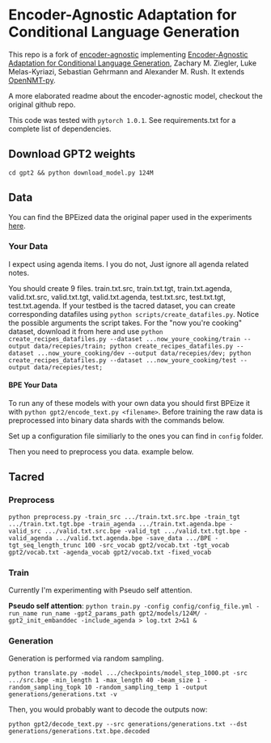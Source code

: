 # Encoder-Agnostic Adaptation for Conditional Language Generation

This repo is a fork of [encoder-agnostic](https://github.com/harvardnlp/encoder-agnostic-adaptation) implementing [Encoder-Agnostic Adaptation for Conditional Language Generation](https://arxiv.org/abs/1908.06938), Zachary M. Ziegler, Luke Melas-Kyriazi, Sebastian Gehrmann and Alexander M. Rush. It extends [OpenNMT-py](https://github.com/OpenNMT/OpenNMT-py).

A more elaborated readme about the encoder-agnostic model, checkout the original github repo.

This code was tested with `pytorch 1.0.1`. See requirements.txt for a complete list of dependencies.

## Download GPT2 weights

`cd gpt2 && python download_model.py 124M`

## Data

You can find the BPEized data the original paper used in the experiments [here](https://drive.google.com/file/d/1Z6AdOr2MtWlN7sYRTMibzAcghBjSBzZK/view?usp=sharing). 

### Your Data
I expect using agenda items. I you do not, Just ignore all agenda related notes.

You should create 9 files. train.txt.src, train.txt.tgt, train.txt.agenda, valid.txt.src, valid.txt.tgt, valid.txt.agenda, test.txt.src, test.txt.tgt, test.txt.agenda.
If your testbed is the tacred dataset, you can create corresponding datafiles using `python scripts/create_datafiles.py`. Notice the possible arguments the script takes.
For the "now you're cooking" dataset, download it from here and use `python create_recipes_datafiles.py --dataset ...now_youre_cooking/train --output data/recepies/train; python create_recipes_datafiles.py --dataset ...now_youre_cooking/dev --output data/recepies/dev; python create_recipes_datafiles.py --dataset ...now_youre_cooking/test --output data/recepies/test; `

#### BPE Your Data

To run any of these models with your own data you should first BPEize it with `python gpt2/encode_text.py <filename>`. Before training the raw data is preprocessed into binary data shards with the commands below.

Set up a configuration file similiarly to the ones you can find in `config` folder.

Then you need to preprocess you data. example below.

## Tacred

### Preprocess

`python preprocess.py -train_src .../train.txt.src.bpe -train_tgt .../train.txt.tgt.bpe -train_agenda .../train.txt.agenda.bpe -valid_src .../valid.txt.src.bpe -valid_tgt .../valid.txt.tgt.bpe -valid_agenda .../valid.txt.agenda.bpe -save_data .../BPE -tgt_seq_length_trunc 100 -src_vocab gpt2/vocab.txt -tgt_vocab gpt2/vocab.txt -agenda_vocab gpt2/vocab.txt -fixed_vocab`

### Train
Currently I'm experimenting with Pseudo self attention.

**Pseudo self attention**: `python train.py -config config/config_file.yml -run_name run_name -gpt2_params_path gpt2/models/124M/ -gpt2_init_embanddec -include_agenda > log.txt 2>&1 &`

### Generation

Generation is performed via random sampling.

`python translate.py -model .../checkpoints/model_step_1000.pt -src .../src.bpe -min_length 1 -max_length 40 -beam_size 1 -random_sampling_topk 10 -random_sampling_temp 1 -output generations/generations.txt -v`

Then, you would probably want to decode the outputs now:

`python gpt2/decode_text.py --src generations/generations.txt --dst generations/generations.txt.bpe.decoded`